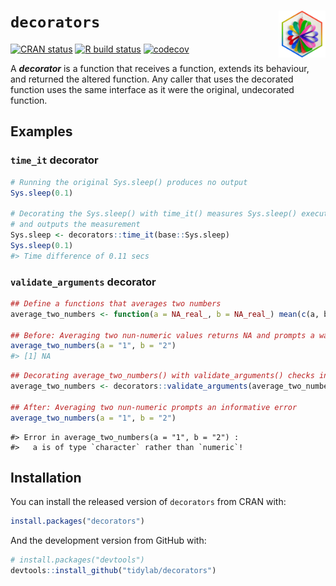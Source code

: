 
# `decorators` <img src="https://raw.githubusercontent.com/tidylab/decorators/master/pkgdown/logo.png" align="right" style="float:right; height:75px"/>

<!-- badges: start -->

[![CRAN
status](https://www.r-pkg.org/badges/version/decorators)](https://CRAN.R-project.org/package=decorators)
[![R build
status](https://github.com/tidylab/decorators/workflows/R-CMD-check/badge.svg)](https://github.com/tidylab/decorators/actions)
[![codecov](https://codecov.io/gh/tidylab/decorators/branch/master/graph/badge.svg?token=aVUPn6uUnS)](https://codecov.io/gh/tidylab/decorators)

<!-- badges: end -->

A ***decorator*** is a function that receives a function, extends its
behaviour, and returned the altered function. Any caller that uses the
decorated function uses the same interface as it were the original,
undecorated function.

## Examples

### `time_it` decorator

``` r
# Running the original Sys.sleep() produces no output
Sys.sleep(0.1)

# Decorating the Sys.sleep() with time_it() measures Sys.sleep() execution time 
# and outputs the measurement   
Sys.sleep <- decorators::time_it(base::Sys.sleep)
Sys.sleep(0.1)
#> Time difference of 0.11 secs
```

### `validate_arguments` decorator

``` r
## Define a functions that averages two numbers
average_two_numbers <- function(a = NA_real_, b = NA_real_) mean(c(a, b))

## Before: Averaging two nun-numeric values returns NA and prompts a warning
average_two_numbers(a = "1", b = "2")
#> [1] NA
```

``` r
## Decorating average_two_numbers() with validate_arguments() checks input types
average_two_numbers <- decorators::validate_arguments(average_two_numbers)

## After: Averaging two nun-numeric prompts an informative error
average_two_numbers(a = "1", b = "2")
```

    #> Error in average_two_numbers(a = "1", b = "2") : 
    #>   a is of type `character` rather than `numeric`!

## Installation

You can install the released version of `decorators` from CRAN with:

``` r
install.packages("decorators")
```

And the development version from GitHub with:

``` r
# install.packages("devtools")
devtools::install_github("tidylab/decorators")
```
